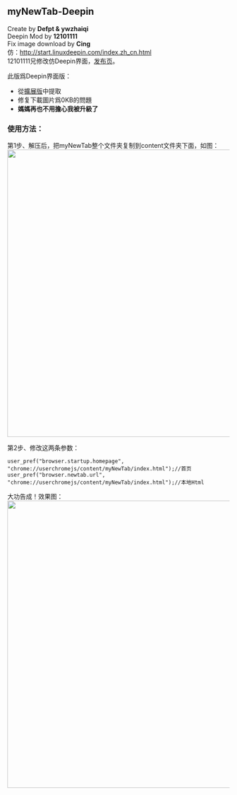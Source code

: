 ## myNewTab-Deepin
Create by **Defpt & ywzhaiqi**<br/>
Deepin Mod by **12101111**<br/>
Fix image download by **Cing**<br/>
仿：http://start.linuxdeepin.com/index.zh_cn.html<br/>
12101111兄修改仿Deepin界面，[发布页](http://bbs.kafan.cn/thread-1765402-1-1.html)。

此版爲Deepin界面版：
- 從[擴展版](xpi/)中提取
- 修复下載圖片爲0KB的問題
- **媽媽再也不用擔心我被升級了**

### 使用方法：
第1步、解压后，把myNewTab整个文件夹复制到content文件夹下面，如图：<br/> 
<img width="650" src="https://raw.githubusercontent.com/dupontjoy/userChrome.js-Collections-/master/myNewTab-Classic/img/position.jpg">

第2步、修改这两条参数：

    user_pref("browser.startup.homepage", "chrome://userchromejs/content/myNewTab/index.html");//首页
    user_pref("browser.newtab.url", "chrome://userchromejs/content/myNewTab/index.html");//本地Html

大功告成！效果图：<br/>
<img width="650" src="img/myNewTab-Deepin.jpg">
